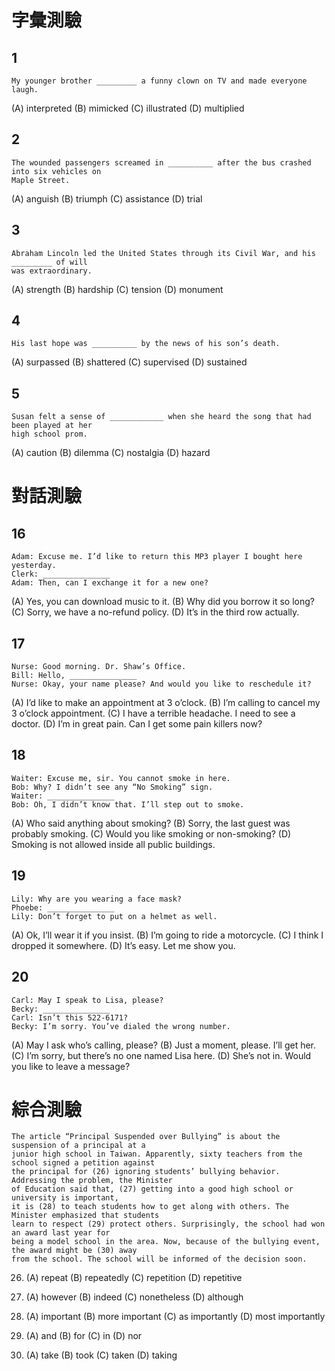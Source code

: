 # 字彙測驗
## 1
```
My younger brother _________ a funny clown on TV and made everyone laugh.
```
(A) interpreted (B) mimicked (C) illustrated (D) multiplied
## 2
```
The wounded passengers screamed in __________ after the bus crashed into six vehicles on
Maple Street.
```
(A) anguish (B) triumph (C) assistance (D) trial
## 3
```
Abraham Lincoln led the United States through its Civil War, and his _________ of will
was extraordinary.
```
(A) strength (B) hardship (C) tension (D) monument

## 4
```
His last hope was __________ by the news of his son’s death.
```
(A) surpassed (B) shattered (C) supervised (D) sustained

## 5
```
Susan felt a sense of ____________ when she heard the song that had been played at her
high school prom.
```
(A) caution (B) dilemma (C) nostalgia (D) hazard

# 對話測驗
## 16
```
Adam: Excuse me. I’d like to return this MP3 player I bought here yesterday.
Clerk: _______________
Adam: Then, can I exchange it for a new one?
```
(A) Yes, you can download music to it.
(B) Why did you borrow it so long?
(C) Sorry, we have a no-refund policy.
(D) It’s in the third row actually.

## 17
```
Nurse: Good morning. Dr. Shaw’s Office.
Bill: Hello, _______________
Nurse: Okay, your name please? And would you like to reschedule it?
```
(A) I’d like to make an appointment at 3 o’clock.
(B) I’m calling to cancel my 3 o’clock appointment.
(C) I have a terrible headache. I need to see a doctor.
(D) I’m in great pain. Can I get some pain killers now?

## 18
```
Waiter: Excuse me, sir. You cannot smoke in here.
Bob: Why? I didn’t see any “No Smoking” sign.
Waiter: _______________
Bob: Oh, I didn’t know that. I’ll step out to smoke.
```
(A) Who said anything about smoking?
(B) Sorry, the last guest was probably smoking.
(C) Would you like smoking or non-smoking?
(D) Smoking is not allowed inside all public buildings.

## 19
```
Lily: Why are you wearing a face mask?
Phoebe: _______________
Lily: Don’t forget to put on a helmet as well.
```
(A) Ok, I’ll wear it if you insist.
(B) I’m going to ride a motorcycle.
(C) I think I dropped it somewhere.
(D) It’s easy. Let me show you.

## 20
```
Carl: May I speak to Lisa, please?
Becky: _______________
Carl: Isn’t this 522-6171?
Becky: I’m sorry. You’ve dialed the wrong number.
```
(A) May I ask who’s calling, please?
(B) Just a moment, please. I’ll get her.
(C) I’m sorry, but there’s no one named Lisa here.
(D) She’s not in. Would you like to leave a message? 

# 綜合測驗
```
The article “Principal Suspended over Bullying” is about the suspension of a principal at a
junior high school in Taiwan. Apparently, sixty teachers from the school signed a petition against
the principal for (26) ignoring students’ bullying behavior. Addressing the problem, the Minister
of Education said that, (27) getting into a good high school or university is important,
it is (28) to teach students how to get along with others. The Minister emphasized that students
learn to respect (29) protect others. Surprisingly, the school had won an award last year for
being a model school in the area. Now, because of the bullying event, the award might be (30) away
from the school. The school will be informed of the decision soon.
```
26. (A) repeat (B) repeatedly (C) repetition (D) repetitive

27. (A) however (B) indeed (C) nonetheless (D) although

28. (A) important (B) more important (C) as importantly (D) most importantly

29. (A) and (B) for (C) in (D) nor

30. (A) take (B) took (C) taken (D) taking
